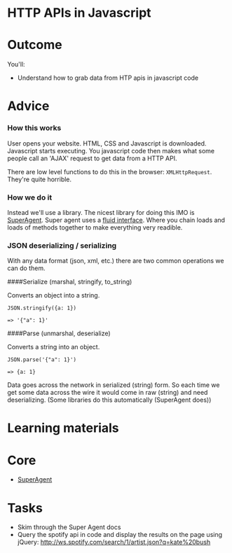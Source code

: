 # HTTP APIs in Javascript
# Outcome

You'll:

* Understand how to grab data from HTP apis in javascript code

# Advice

### How this works

User opens your website. HTML, CSS and Javascript is downloaded. Javascript starts executing. You javascript code then makes what some people call an 'AJAX' request to get data from a HTTP API.

There are low level functions to do this in the browser: `XMLHttpRequest`. They're quite horrible.

### How we do it
Instead we'll use a library. The nicest library for doing this IMO is [SuperAgent](http://visionmedia.github.io/superagent/). Super agent uses a [fluid interface](https://en.wikipedia.org/wiki/Fluent_interface). Where you chain loads and loads of methods together to make everything very readible.

### JSON deserializing / serializing

With any data format (json, xml, etc.) there are two common operations we can do them.

####Serialize (marshal, stringify, to_string)

Converts an object into a string.

```
JSON.stringify({a: 1})

=> '{"a": 1}'
```

####Parse (unmarshal, deserialize)

Converts a string into an object.

```
JSON.parse('{"a": 1}')

=> {a: 1}
```

Data goes across the network in serialized (string) form. So each time we get some data across the wire it would come in raw (string) and need deserializing. (Some libraries do this automatically (SuperAgent does))

# Learning materials

# Core

* [SuperAgent](http://visionmedia.github.io/superagent/)

# Tasks

* Skim through the Super Agent docs
* Query the spotify api in code and display the results on the page using jQuery: http://ws.spotify.com/search/1/artist.json?q=kate%20bush
